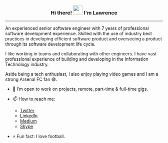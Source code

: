 <h3 align="center"> Hi there! <img src="https://raw.githubusercontent.com/MartinHeinz/MartinHeinz/master/wave.gif" width="30px"> I'm <B>Lawrence</B></h3>
<hr>

An experienced senior software engineer with 7 years of professional software development experience. Skilled with the use of industry best practices in developing efficient software product and overseeing a product through its software development life cycle.

I like working in teams and collaborating with other engineers. I have vast professional experience of building and developing in the Information Technology industry.

Aside being a tech enthusiast, I also enjoy playing video games and I am a strong Arsenal FC fan 😄.

- 👯 I’m open to work on projects, remote, part-time & full-time gigs.
- 📫 How to reach me: 
  * [Twitter](https://twitter.com/ifeanyilawrence "Twitter")
  * [LinkedIn](https://www.linkedin.com/in/lawrence-eze/ "LinkedIn")
  * [Medium](https://medium.com/@ifeanyilawrence "Medium")
  * [Skype](https://join.skype.com/invite/nOCgkCeHmBpf "Skype")

- ⚡ Fun fact: I love football.
